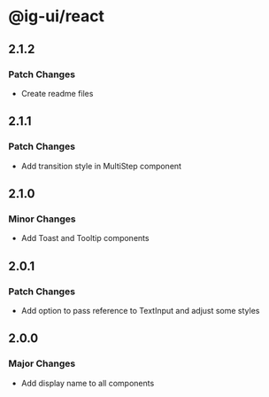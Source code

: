 # @ig-ui/react

## 2.1.2

### Patch Changes

- Create readme files

## 2.1.1

### Patch Changes

- Add transition style in MultiStep component

## 2.1.0

### Minor Changes

- Add Toast and Tooltip components

## 2.0.1

### Patch Changes

- Add option to pass reference to TextInput and adjust some styles

## 2.0.0

### Major Changes

- Add display name to all components

